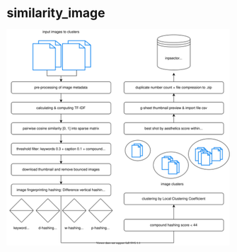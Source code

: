 # similarity_image
![diagram](https://github.com/thwowu/similarity_image/blob/main/diagram_sister.svg)
